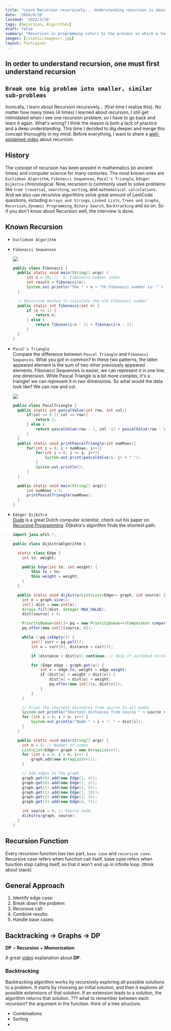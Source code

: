 ```yaml
---
title: "Learn Recursion recursively... Understanding recursion is about understanding recursion..."
date: '2024/4/16'
lastmod: '2022/3/10'
tags: [Recursion, Algorithms]
draft: false
summary: "Recursion in programming refers to the process in which a function calls itself directly or indirectly to solve a problem. It's a powerful concept to solve problems that can be broken down into smaller, similar subproblems."
images: [/static/images/r.jpg]
layout: PostLayout
---
```

## In order to understand recursion, one must first understand recursion 
## `Break one big problem into smaller, similar sub-problems`
Ironically, I learn about Recursion recursively... (first time I realize this).
No matter how many times (4 times) I learned about recursion, I still get intimidated when I see one recursion problem, so I have to go back and learn it again.
What's wrong? I think the reason is both a lack of practice and a deep understanding.
This time I decided to dig deeper and merge this concept thoroughly in my mind.
Before everything, I want to share a [well-explained video](https://www.youtube.com/watch?v=ngCos392W4w&ab_channel=Reducible) about recursion.

## History
The concept of recursion has been present in mathematics (in ancient times) and computer science for many centuries. 
The most known ones are `Euclidean Algorithm`, `Fibonacci Sequences`, `Pacal's Triangle`, `Edsger Dijkstra` chronological.
Now, recursion is commonly used to solve problems like `tree traversal`, `searching`, `sorting`, and `mathematical calculations`.
And we also use recursive algorithms solve great amount of LeetCode questions, including `Arrays and Strings`, `Linked Lists`, `Trees and Graphs`, `Recursion`, `Dynamic Programming`,
`Binary Search`, `Backtracking` and so on.
So if you don't know about Recursion well, the interview is done.

## Known Recursion
- `Euclidean Algorithm`


- `Fibonacci Sequences`
   
  ![](/static/images/fibonacci.jpg)
  ```Java
  public class Fibonacci {
    public static void main(String[] args) {
        int n = 10; //  n: Fibonacci number index
        int result = fibonacci(n);
        System.out.println("The " + n + "th Fibonacci number is: " + result);
    }

    // Recursive method to calculate the nth Fibonacci number
    public static int fibonacci(int n) {
        if (n <= 1) {
            return n;
        } else {
            return fibonacci(n - 1) + fibonacci(n - 2);
        }
    }
  }
  ```
- `Pacal's Triangle`  
  Compare the difference between `Pascal Triangle` and `Fibonacci Sequences`. What you got in common? In these two patterns, the latter appeared element is the sum of two other previously appeared elements.
Fibonacci Sequences is easier, we can represent it in one line, one dimension. While Pascal Triangle is a bit more complex, it's a traingle! we can represent it in two dimensions. So what would the data look like? We can row and col.
    
    ![](/static/images/pascal.jpg)

  ```java
  public class PacalTriangle {
    public static int pascalValue(int row, int col){
        if(col == 0 || col == row){
            return 1;
        } else {
            return pascalValue(row - 1, col -1) + pascalValue(row - 1, col);
        }
    }
    public static void printPascalTriangle(int numRows){
        for(int i = 0; i < numRows; i++){
            for(int j = 0; j <= i; j++){
                System.out.print(pascalValue(i, j) + " ");
            }
            System.out.println();
        }
    }

    public static void main(String[] args){
        int numRows = 5;
        printPascalTriangle(numRows);
    }
  }
  ```



- `Edsger Dijkstra`  
    [Dude](https://en.wikipedia.org/wiki/Edsger_W._Dijkstra) is a great Dutch computer scientist, check out his paper on [Recursive Programming](https://ics.uci.edu/~jajones/INF102-S18/readings/07_dijkstra.pdf).
    Dijkstra's algorithm finds the shortest path.
    ```Java
    import java.util.*;

    public class DijkstraAlgorithm {

      static class Edge {
        int to, weight;

        public Edge(int to, int weight) {
            this.to = to;
            this.weight = weight;
        }
      }

      public static void dijkstra(List<List<Edge>> graph, int source) {
        int n = graph.size();
        int[] dist = new int[n];
        Arrays.fill(dist, Integer.MAX_VALUE);
        dist[source] = 0;

        PriorityQueue<int[]> pq = new PriorityQueue<>(Comparator.comparingInt(a -> a[1]));
        pq.offer(new int[]{source, 0});

        while (!pq.isEmpty()) {
            int[] curr = pq.poll();
            int u = curr[0], distance = curr[1];

            if (distance > dist[u]) continue; // Skip if outdated distance

            for (Edge edge : graph.get(u)) {
                int v = edge.to, weight = edge.weight;
                if (dist[u] + weight < dist[v]) {
                    dist[v] = dist[u] + weight;
                    pq.offer(new int[]{v, dist[v]});
                }
            }
        }

        // Print the shortest distances from source to all nodes
        System.out.println("Shortest distances from source " + source + ":");
        for (int i = 0; i < n; i++) {
            System.out.println("Node " + i + ": " + dist[i]);
        }
      }

      public static void main(String[] args) {
        int n = 5; // Number of nodes
        List<List<Edge>> graph = new ArrayList<>();
        for (int i = 0; i < n; i++) {
            graph.add(new ArrayList<>());
        }

        // Add edges to the graph
        graph.get(0).add(new Edge(1, 4));
        graph.get(0).add(new Edge(2, 2));
        graph.get(1).add(new Edge(2, 5));
        graph.get(1).add(new Edge(3, 10));
        graph.get(2).add(new Edge(3, 3));
        graph.get(3).add(new Edge(4, 7));

        int source = 0; // Source node
        dijkstra(graph, source);
      }
    }

    ```
  
## Recursion Function
Every recursion function has two part, `base case` and `recursive case`. Recursive case refers when function call itself, base case refers when function stop calling itself,
so that it won't end up in infinite loop. (think about stack)

## General Approach
1. Identify edge case:
2. Break down the problem:
3. Recursive call: 
4. Combine results:
5. Handle base cases:


## Backtracking -> Graphs -> DP
**DP** = **Recursion** + **Memorization**  

A great [video](https://www.youtube.com/watch?v=Hdr64lKQ3e4&ab_channel=TechWithNikola) explanation about **DP**.

### Backtracking
Backtracking algorithm works by recursively exploring all possible solutions to a problem. 
It starts by choosing an initial solution, and then it explores all possible extensions of that solution. 
If an extension leads to a solution, the algorithm returns that solution.
??? what to remember between each recursion? the argument in the function. 
think of a tree structure. 

- Combinations
- Sorting
- 
